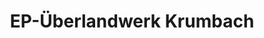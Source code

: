 ---
title: "EP-Überlandwerk Krumbach"
url: /krumbach-schwaben/ep-ueberlandwerk-krumbach/
shop: Elektronik
---